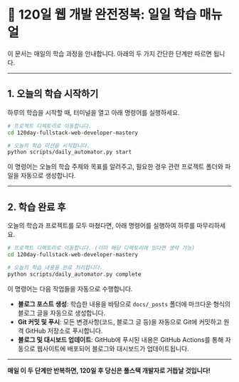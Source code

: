 # 🚀 120일 웹 개발 완전정복: 일일 학습 매뉴얼

이 문서는 매일의 학습 과정을 안내합니다. 아래의 두 가지 간단한 단계만 따르면 됩니다.

---

## 1. 오늘의 학습 시작하기

하루의 학습을 시작할 때, 터미널을 열고 아래 명령어를 실행하세요.

```bash
# 프로젝트 디렉토리로 이동합니다.
cd 120day-fullstack-web-developer-mastery

# 오늘의 학습 미션을 시작합니다.
python scripts/daily_automator.py start
```

이 명령어는 오늘의 학습 주제와 목표를 알려주고, 필요한 경우 관련 프로젝트 폴더와 파일을 자동으로 생성합니다.

---

## 2. 학습 완료 후

오늘의 학습과 프로젝트를 모두 마쳤다면, 아래 명령어를 실행하여 하루를 마무리하세요.

```bash
# 프로젝트 디렉토리로 이동합니다. (이미 해당 디렉토리에 있다면 생략 가능)
cd 120day-fullstack-web-developer-mastery

# 오늘의 학습 내용을 완료 처리합니다.
python scripts/daily_automator.py complete
```

이 명령어는 다음 작업들을 자동으로 수행합니다.

- **블로그 포스트 생성**: 학습한 내용을 바탕으로 `docs/_posts` 폴더에 마크다운 형식의 블로그 글을 자동으로 생성합니다.
- **Git 커밋 및 푸시**: 모든 변경사항(코드, 블로그 글 등)을 자동으로 Git에 커밋하고 원격 GitHub 저장소로 푸시합니다.
- **블로그 및 대시보드 업데이트**: GitHub에 푸시된 내용은 GitHub Actions를 통해 자동으로 웹사이트에 배포되어 블로그와 대시보드가 업데이트됩니다.

---

**매일 이 두 단계만 반복하면, 120일 후 당신은 풀스택 개발자로 거듭날 것입니다!**
